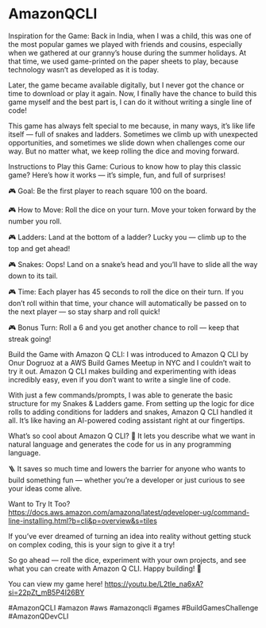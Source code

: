 # AmazonQCLI
Inspiration for the Game:
Back in India, when I was a child, this was one of the most popular games we played with friends and cousins, especially when we gathered at our granny’s house during the summer holidays. At that time, we used game-printed on the paper sheets to play, because technology wasn’t as developed as it is today.

Later, the game became available digitally, but I never got the chance or time to download or play it again. Now, I finally have the chance to build this game myself and the best part is, I can do it without writing a single line of code!

This game has always felt special to me because, in many ways, it’s like life itself — full of snakes and ladders. Sometimes we climb up with unexpected opportunities, and sometimes we slide down when challenges come our way. But no matter what, we keep rolling the dice and moving forward.

Instructions to Play this Game:
Curious to know how to play this classic game? Here’s how it works — it’s simple, fun, and full of surprises!

🎮 Goal:
Be the first player to reach square 100 on the board.

🎮 How to Move:
Roll the dice on your turn.
Move your token forward by the number you roll.

🎮 Ladders:
Land at the bottom of a ladder? Lucky you — climb up to the top and get ahead!

🎮 Snakes:
Oops! Land on a snake’s head and you’ll have to slide all the way down to its tail.

🎮 Time:
Each player has 45 seconds to roll the dice on their turn. If you don’t roll within that time, your chance will automatically be passed on to the next player — so stay sharp and roll quick!

🎮 Bonus Turn:
Roll a 6 and you get another chance to roll — keep that streak going!

Build the Game with Amazon Q CLI:
I was introduced to Amazon Q CLI by Onur Dogruoz at a AWS Build Games Meetup in NYC and I couldn’t wait to try it out. Amazon Q CLI makes building and experimenting with ideas incredibly easy, even if you don’t want to write a single line of code.

With just a few commands/prompts, I was able to generate the basic structure for my Snakes & Ladders game. From setting up the logic for dice rolls to adding conditions for ladders and snakes, Amazon Q CLI handled it all. It’s like having an AI-powered coding assistant right at our fingertips.

What’s so cool about Amazon Q CLI?
🐍 It lets you describe what we want in natural language and generates the code for us in any programming language.

🪜 It saves so much time and lowers the barrier for anyone who wants to build something fun — whether you’re a developer or just curious to see your ideas come alive.

Want to Try It Too?
https://docs.aws.amazon.com/amazonq/latest/qdeveloper-ug/command-line-installing.html?b=cli&p=overview&s=tiles

If you’ve ever dreamed of turning an idea into reality without getting stuck on complex coding, this is your sign to give it a try!

So go ahead — roll the dice, experiment with your own projects, and see what you can create with Amazon Q CLI. Happy building! 🎉

You can view my game here! https://youtu.be/L2tIe_na6xA?si=22pZt_mB5P4I26BY

#AmazonQCLI #amazon #aws #amazonqcli #games #BuildGamesChallenge #AmazonQDevCLI
